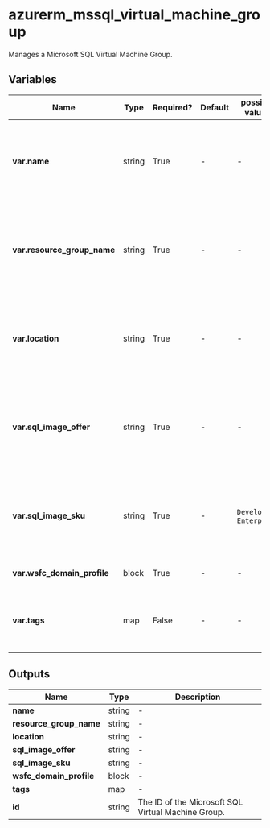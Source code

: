 # azurerm_mssql_virtual_machine_group

Manages a Microsoft SQL Virtual Machine Group.

## Variables

| Name | Type | Required? | Default  | possible values | Description |
| ---- | ---- | --------- | -------- | ----------- | ----------- |
| **var.name** | string | True | -  |  -  | The name which should be used for the Microsoft SQL Virtual Machine Group. Changing this forces a new resource to be created. | 
| **var.resource_group_name** | string | True | -  |  -  | The name of the Resource Group where the Microsoft SQL Virtual Machine Group should exist. Changing this forces a new resource to be created. | 
| **var.location** | string | True | -  |  -  | The Azure Region where the Microsoft SQL Virtual Machine Group should exist. Changing this forces a new resource to be created. | 
| **var.sql_image_offer** | string | True | -  |  -  | The offer type of the marketplace image cluster to be used by the SQL Virtual Machine Group. Changing this forces a new resource to be created. | 
| **var.sql_image_sku** | string | True | -  |  `Developer`, `Enterprise`  | The sku type of the marketplace image cluster to be used by the SQL Virtual Machine Group. Possible values are `Developer` and `Enterprise`. | 
| **var.wsfc_domain_profile** | block | True | -  |  -  | A `wsfc_domain_profile` block. | 
| **var.tags** | map | False | -  |  -  | A mapping of tags which should be assigned to the Microsoft SQL Virtual Machine Group. | 



## Outputs

| Name | Type | Description |
| ---- | ---- | --------- | 
| **name** | string  | - | 
| **resource_group_name** | string  | - | 
| **location** | string  | - | 
| **sql_image_offer** | string  | - | 
| **sql_image_sku** | string  | - | 
| **wsfc_domain_profile** | block  | - | 
| **tags** | map  | - | 
| **id** | string  | The ID of the Microsoft SQL Virtual Machine Group. | 